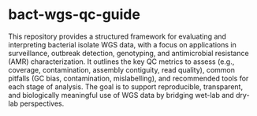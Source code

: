 # bact-wgs-qc-guide
This repository provides a structured framework for evaluating and interpreting bacterial isolate WGS data, with a focus on applications in surveillance, outbreak detection, genotyping, and antimicrobial resistance (AMR) characterization. It outlines the key QC metrics to assess (e.g., coverage, contamination, assembly contiguity, read quality), common pitfalls (GC bias, contamination, mislabelling), and recommended tools for each stage of analysis. The goal is to support reproducible, transparent, and biologically meaningful use of WGS data by bridging wet-lab and dry-lab perspectives.
